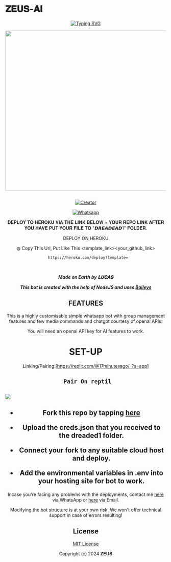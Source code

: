 # 𝐙𝐄𝐔𝐒-𝐀𝐈
<div align="center">
<a href="https://git.io/typing-svg"><img src="https://readme-typing-svg.demolab.com?font=Black+Ops+One&size=50&pause=1000&color=1BAFBAFF&center=true&width=910&height=100&lines=𝐙𝐄𝐔𝐒-𝐀𝐈;WHATSAPP+BOT;CREATED+BY+𝐋𝐔𝐂𝐀𝐒" alt="Typing SVG" /></a>
  </p>
  
<p align="center">
<img src="https://telegra.ph/file/0ab16197e4c2cfbc25356.jpg" width="650" height="500"/>
</p>
<p align="center">
  <a href="#"><img src="http://readme-typing-svg.herokuapp.com?color=d1fa02&center=true&vCenter=true&multiline=false&lines=ZEUS+WHATSAPP+BOT" alt="">
</p>
<p align="center">
<a href="#"><img title="Creator" src="https://img.shields.io/badge/Creator-LUCAS_ZEUS-red.svg?style=for-the-badge&logo=github"></a>
</p>
<p align="center">
<a href="'https://wa.me/+254741188211yoh+𝐙𝐞𝐮𝐬 +nishow+venye+nitadeploy+classic-ai'"><img title="Whatsapp" src="'https://wa.me/254741188211yoh+𝐙𝐞𝐮𝐬 +nishow+venye+nitadeploy+classic'?color=green&style=flat-square"></a>
  



</p>
 
 𝐃𝐄𝐏𝐋𝐎𝐘 𝐓𝐎 𝐇𝐄𝐑𝐎𝐊𝐔 𝐕𝐈𝐀 𝐓𝐇𝐄 𝐋𝐈𝐍𝐊 𝐁𝐄𝐋𝐎𝐖 + 𝐘𝐎𝐔𝐑 𝐑𝐄𝐏𝐎 𝐋𝐈𝐍𝐊 𝐀𝐅𝐓𝐄𝐑 𝐘𝐎𝐔 𝐇𝐀𝐕𝐄 𝐏𝐔𝐓 𝐘𝐎𝐔𝐑 𝐅𝐈𝐋𝐄 𝐓𝐎 "𝘿𝙍𝙀𝘼𝘿𝙀𝘼𝘿1" 𝐅𝐎𝐋𝐃𝐄𝐑.

DEPLOY ON HEROKU<br>

◍ Copy This Url, Put Like This <template_link><your_github_link>

      https://heroku.com/deploy?template=

  <br>
  

***Made on Earth by 𝐋𝐔𝐂𝐀𝐒***


***This bot is created with the help of NodeJS and uses [Baileys](https://github.com/adiwajshing/Baileys)***

## FEATURES
This is a highly customisable simple whatsapp bot with group management features and few media commands and chatgpt courtesy of openai APIs.

You will need an openai API key for AI features to work.

# SET-UP

Linking/Pairing:[https://replit.com/@17minutesago/-?s=app]


## ` Pair On reptil`
<h2 align="left">  <a href="[https://replit.com/@17minutesago/-?s=app](https://replit.com/@17minutesago/-?s=app)"><img src="https://repl.it/badge/github/quiec/whatsasena" /> 
</a>
</h2>



    
<h2 align="center">   



    
<h2 align="center">   

- Fork this repo by tapping  [here](https://github.com/Samue-l1/Black-Mamba-Ai/fork)


- Upload the creds.json that you received to the dreaded1 folder.

- Connect your fork to any suitable cloud host and deploy.

- Add the environmental variables in .env into your hosting site for bot to work.
</h2>
 
     

    
 



Incase you're facing any problems with the deployments, contact me  [here](https://wa.me/263785189764) via WhatsApp or [here](17minutesago@gmail.com) via Email.

Modifying the bot structure is at your own risk. We won't offer technical support in case of errors resulting!


## License

[MIT License](https://github.com/Samue-l1/Black-Mamba-Ai/blob/main/LICENSE)

Copyright (c) 2024  𝐙𝐄𝐔𝐒

